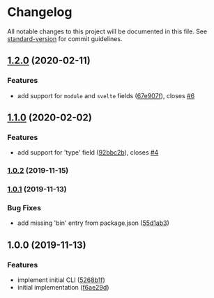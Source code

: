 # Changelog

All notable changes to this project will be documented in this file. See [standard-version](https://github.com/conventional-changelog/standard-version) for commit guidelines.

## [1.2.0](https://github.com/bentruyman/nice-package-json/compare/v1.1.0...v1.2.0) (2020-02-11)


### Features

* add support for `module` and `svelte` fields ([67e907f](https://github.com/bentruyman/nice-package-json/commit/67e907fa1a787aecd8c603fb9d63ff7ddbf543f9)), closes [#6](https://github.com/bentruyman/nice-package-json/issues/6)

## [1.1.0](https://github.com/bentruyman/nice-package-json/compare/v1.0.2...v1.1.0) (2020-02-02)


### Features

* add support for 'type' field ([92bbc2b](https://github.com/bentruyman/nice-package-json/commit/92bbc2ba65e618812f330b2020a4127d7fb89715)), closes [#4](https://github.com/bentruyman/nice-package-json/issues/4)

### [1.0.2](https://github.com/bentruyman/nice-package-json/compare/v1.0.1...v1.0.2) (2019-11-15)

### [1.0.1](https://github.com/bentruyman/nice-package-json/compare/v1.0.0...v1.0.1) (2019-11-13)


### Bug Fixes

* add missing 'bin' entry from package.json ([55d1ab3](https://github.com/bentruyman/nice-package-json/commit/55d1ab31c37b9aeb52c0a427861cf3bf4cfe08b9))

## 1.0.0 (2019-11-13)


### Features

* implement initial CLI ([5268b1f](https://github.com/bentruyman/nice-package-json/commit/5268b1f4cefe130e569c9629043742e804c00d4d))
* initial implementation ([f6ae29d](https://github.com/bentruyman/nice-package-json/commit/f6ae29d8dd220e971006469e6bd5423c8426d11d))
